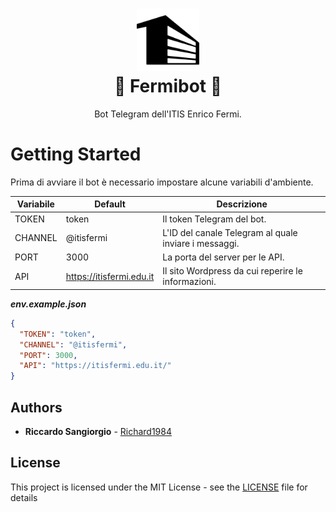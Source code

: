 <h1 align="center">
  <img src="https://raw.githubusercontent.com/ITISEnricoFermi/archivio-digitale-client/81041b2932b032ead156777a6927efe1925b52ca/static/shortcut/safari-pinned-tab.svg?sanitize=true" height="100"><br>
  🤖 Fermibot 🤖
</h1>
<p align="center">
  Bot Telegram dell'ITIS Enrico Fermi.
</p>

# Getting Started

Prima di avviare il bot è necessario impostare alcune variabili d'ambiente.

|Variabile|Default    |Descrizione               |
|---------|-----------|--------------------------|
|TOKEN    |token      |Il token Telegram del bot.|
|CHANNEL  |@itisfermi |L'ID del canale Telegram al quale inviare i messaggi.|
|PORT    |3000        |La porta del server per le API.|
|API     |https://itisfermi.edu.it | Il sito Wordpress da cui reperire le informazioni.|

***env.example.json***

```json
{
  "TOKEN": "token",
  "CHANNEL": "@itisfermi",
  "PORT": 3000,
  "API": "https://itisfermi.edu.it/"
}
```

## Authors

* **Riccardo Sangiorgio** - [Richard1984](https://github.com/Richard1984/)

## License

This project is licensed under the MIT License - see the [LICENSE](LICENSE) file for details
